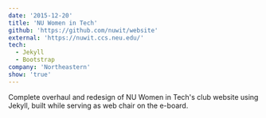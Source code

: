 ```yaml
---
date: '2015-12-20'
title: 'NU Women in Tech'
github: 'https://github.com/nuwit/website'
external: 'https://nuwit.ccs.neu.edu/'
tech:
  - Jekyll
  - Bootstrap
company: 'Northeastern'
show: 'true'
---
```


Complete overhaul and redesign of NU Women in Tech's club website using Jekyll, built while serving as web chair on the e-board.
